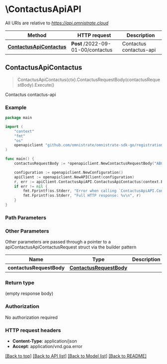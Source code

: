 # \ContactusApiAPI

All URIs are relative to *https://api.omnistrate.cloud*

Method | HTTP request | Description
------------- | ------------- | -------------
[**ContactusApiContactus**](ContactusApiAPI.md#ContactusApiContactus) | **Post** /2022-09-01-00/contactus | Contactus contactus-api



## ContactusApiContactus

> ContactusApiContactus(ctx).ContactusRequestBody(contactusRequestBody).Execute()

Contactus contactus-api

### Example

```go
package main

import (
	"context"
	"fmt"
	"os"
	openapiclient "github.com/omnistrate/omnistrate-sdk-go/registration"
)

func main() {
	contactusRequestBody := *openapiclient.NewContactusRequestBody("ABC", "abc@gmail.com", "this is a test", "John Doe") // ContactusRequestBody | 

	configuration := openapiclient.NewConfiguration()
	apiClient := openapiclient.NewAPIClient(configuration)
	r, err := apiClient.ContactusApiAPI.ContactusApiContactus(context.Background()).ContactusRequestBody(contactusRequestBody).Execute()
	if err != nil {
		fmt.Fprintf(os.Stderr, "Error when calling `ContactusApiAPI.ContactusApiContactus``: %v\n", err)
		fmt.Fprintf(os.Stderr, "Full HTTP response: %v\n", r)
	}
}
```

### Path Parameters



### Other Parameters

Other parameters are passed through a pointer to a apiContactusApiContactusRequest struct via the builder pattern


Name | Type | Description  | Notes
------------- | ------------- | ------------- | -------------
 **contactusRequestBody** | [**ContactusRequestBody**](ContactusRequestBody.md) |  | 

### Return type

 (empty response body)

### Authorization

No authorization required

### HTTP request headers

- **Content-Type**: application/json
- **Accept**: application/vnd.goa.error

[[Back to top]](#) [[Back to API list]](../README.md#documentation-for-api-endpoints)
[[Back to Model list]](../README.md#documentation-for-models)
[[Back to README]](../README.md)

